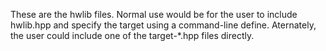 These are the hwlib files. 
Normal use would be for the user to include hwlib.hpp and specify the target using a command-line define.
Aternately, the user could include one of the target-*.hpp files directly.